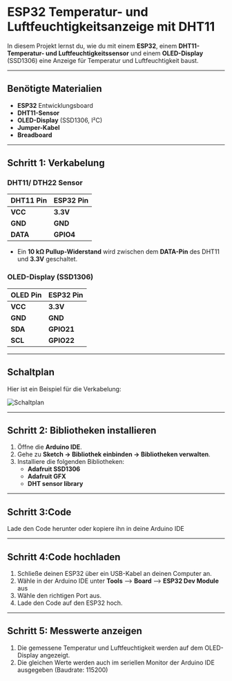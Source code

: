 # **ESP32 Temperatur- und Luftfeuchtigkeitsanzeige mit DHT11**

In diesem Projekt lernst du, wie du mit einem **ESP32**, einem **DHT11-Temperatur- und Luftfeuchtigkeitssensor** und einem **OLED-Display** (SSD1306) eine Anzeige für Temperatur und Luftfeuchtigkeit baust.

---

## **Benötigte Materialien**

- **ESP32** Entwicklungsboard
- **DHT11-Sensor**
- **OLED-Display** (SSD1306, I²C)
- **Jumper-Kabel**
- **Breadboard**

---

## **Schritt 1: Verkabelung**

### **DHT11/ DTH22 Sensor**

| **DHT11 Pin** | **ESP32 Pin**  |
|---------------|----------------|
| **VCC**       | **3.3V**       |
| **GND**       | **GND**        |
| **DATA**      | **GPIO4**      |

- Ein **10 kΩ Pullup-Widerstand** wird zwischen dem **DATA-Pin** des DHT11 und **3.3V** geschaltet.

### **OLED-Display (SSD1306)**

| **OLED Pin** | **ESP32 Pin** |
|--------------|---------------|
| **VCC**      | **3.3V**      |
| **GND**      | **GND**       |
| **SDA**      | **GPIO21**    |
| **SCL**      | **GPIO22**    |

---

## **Schaltplan**

Hier ist ein Beispiel für die Verkabelung:

![Schaltplan](INSERT-YOUR-IMAGE-LINK-HERE)

---

## **Schritt 2: Bibliotheken installieren**

1. Öffne die **Arduino IDE**.
2. Gehe zu **Sketch → Bibliothek einbinden → Bibliotheken verwalten**.
3. Installiere die folgenden Bibliotheken:
   - **Adafruit SSD1306**
   - **Adafruit GFX**
   - **DHT sensor library**

---

## **Schritt 3:Code**
Lade den Code herunter oder kopiere ihn in deine Arduino IDE

---

## **Schritt 4:Code hochladen**
1. Schließe deinen ESP32 über ein USB-Kabel an deinen Computer an.
2. Wähle in der Arduino IDE unter **Tools** --> **Board** --> **ESP32 Dev Module** aus
3. Wähle den richtigen Port aus.
4. Lade den Code auf den ESP32 hoch.

---

## **Schritt 5: Messwerte anzeigen**
1. Die gemessene Temperatur und Luftfeuchtigkeit werden auf dem OLED-Display angezeigt. 
2. Die gleichen Werte werden auch im seriellen Monitor der Arduino IDE ausgegeben (Baudrate: 115200)
